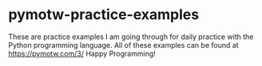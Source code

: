 # pymotw-practice-examples

These are practice examples I am going through for daily practice with the Python programming language.
All of these examples can be found at https://pymotw.com/3/
Happy Programming!
